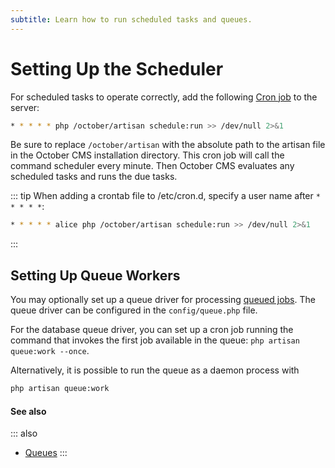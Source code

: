 ```yaml
---
subtitle: Learn how to run scheduled tasks and queues.
---
```

# Setting Up the Scheduler

For scheduled tasks to operate correctly, add the following [Cron job](https://www.cyberciti.biz/faq/how-do-i-add-jobs-to-cron-under-linux-or-unix-oses/) to the server:

```bash
* * * * * php /october/artisan schedule:run >> /dev/null 2>&1
```

Be sure to replace `/october/artisan` with the absolute path to the artisan file in the October CMS installation directory. This cron job will call the command scheduler every minute. Then October CMS evaluates any scheduled tasks and runs the due tasks.

::: tip
When adding a crontab file to /etc/cron.d, specify a user name after `* * * * *`:

```bash
* * * * * alice php /october/artisan schedule:run >> /dev/null 2>&1
```
:::

## Setting Up Queue Workers

You may optionally set up a queue driver for processing [queued jobs](../services/queues.html). The queue driver can be configured in the `config/queue.php` file.

For the database queue driver, you can set up a cron job running the command that invokes the first job available in the queue: `php artisan queue:work --once`.

Alternatively, it is possible to run the queue as a daemon process with

```bash
php artisan queue:work
```

#### See also

::: also
* [Queues](../services/queues.html)
:::